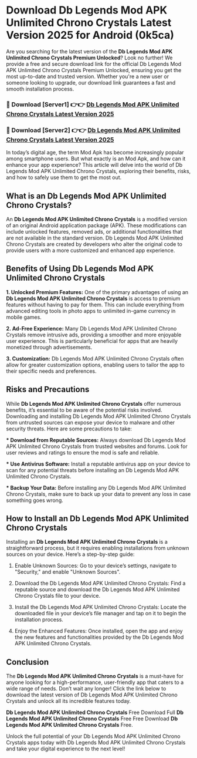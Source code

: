 # Download Db Legends Mod APK Unlimited Chrono Crystals Latest Version 2025 for Android (0k5ca)

Are you searching for the latest version of the <strong>Db Legends Mod APK Unlimited Chrono Crystals Premium Unlocked</strong>? Look no further! We provide a free and secure download link for the official Db Legends Mod APK Unlimited Chrono Crystals Premium Unlocked, ensuring you get the most up-to-date and trusted version. Whether you're a new user or someone looking to upgrade, our download link guarantees a fast and smooth installation process.


<h3>🔴 Download [Server1] 👉👉 <a href="https://appsnew.pages.dev?q=Db+Legends+Mod+APK+Unlimited+Chrono+Crystals&ref=2RT5">Db Legends Mod APK Unlimited Chrono Crystals Latest Version 2025</a></h3>

<h3>🔴 Download [Server2] 👉👉 <a href="https://appsnew.pages.dev?q=Db+Legends+Mod+APK+Unlimited+Chrono+Crystals&ref=2RT5">Db Legends Mod APK Unlimited Chrono Crystals Latest Version 2025</a></h3>


In today’s digital age, the term Mod Apk has become increasingly popular among smartphone users. But what exactly is an Mod Apk, and how can it enhance your app experience? This article will delve into the world of Db Legends Mod APK Unlimited Chrono Crystals, exploring their benefits, risks, and how to safely use them to get the most out.


<h2>What is an Db Legends Mod APK Unlimited Chrono Crystals?</h2>

An <strong>Db Legends Mod APK Unlimited Chrono Crystals</strong> is a modified version of an original Android application package (APK). These modifications can include unlocked features, removed ads, or additional functionalities that are not available in the standard version. Db Legends Mod APK Unlimited Chrono Crystals are created by developers who alter the original code to provide users with a more customized and enhanced app experience.


<h2>Benefits of Using Db Legends Mod APK Unlimited Chrono Crystals</h2>

<strong> 1. Unlocked Premium Features:</strong> One of the primary advantages of using an <strong>Db Legends Mod APK Unlimited Chrono Crystals</strong> is access to premium features without having to pay for them. This can include everything from advanced editing tools in photo apps to unlimited in-game currency in mobile games.

<strong> 2. Ad-Free Experience:</strong> Many Db Legends Mod APK Unlimited Chrono Crystals remove intrusive ads, providing a smoother and more enjoyable user experience. This is particularly beneficial for apps that are heavily monetized through advertisements.

<strong> 3. Customization:</strong> Db Legends Mod APK Unlimited Chrono Crystals often allow for greater customization options, enabling users to tailor the app to their specific needs and preferences.


<h2>Risks and Precautions</h2>

While <strong>Db Legends Mod APK Unlimited Chrono Crystals</strong> offer numerous benefits, it’s essential to be aware of the potential risks involved. Downloading and installing Db Legends Mod APK Unlimited Chrono Crystals from untrusted sources can expose your device to malware and other security threats. Here are some precautions to take:

<strong> * Download from Reputable Sources:</strong> Always download Db Legends Mod APK Unlimited Chrono Crystals from trusted websites and forums. Look for user reviews and ratings to ensure the mod is safe and reliable.

<strong> * Use Antivirus Software:</strong> Install a reputable antivirus app on your device to scan for any potential threats before installing an Db Legends Mod APK Unlimited Chrono Crystals.

<strong> * Backup Your Data:</strong> Before installing any Db Legends Mod APK Unlimited Chrono Crystals, make sure to back up your data to prevent any loss in case something goes wrong.


<h2>How to Install an Db Legends Mod APK Unlimited Chrono Crystals</h2>

Installing an <strong>Db Legends Mod APK Unlimited Chrono Crystals</strong> is a straightforward process, but it requires enabling installations from unknown sources on your device. Here’s a step-by-step guide:

 1. Enable Unknown Sources: Go to your device’s settings, navigate to "Security," and enable "Unknown Sources".

 2. Download the Db Legends Mod APK Unlimited Chrono Crystals: Find a reputable source and download the Db Legends Mod APK Unlimited Chrono Crystals file to your device.

 3. Install the Db Legends Mod APK Unlimited Chrono Crystals: Locate the downloaded file in your device’s file manager and tap on it to begin the installation process.

 4. Enjoy the Enhanced Features: Once installed, open the app and enjoy the new features and functionalities provided by the Db Legends Mod APK Unlimited Chrono Crystals.


<h2><strong>Conclusion</strong></h2>

The <strong>Db Legends Mod APK Unlimited Chrono Crystals</strong> is a must-have for anyone looking for a high-performance, user-friendly app that caters to a wide range of needs. Don’t wait any longer! Click the link below to download the latest version of Db Legends Mod APK Unlimited Chrono Crystals and unlock all its incredible features today.

<strong>Db Legends Mod APK Unlimited Chrono Crystals</strong> Free Download Full <strong>Db Legends Mod APK Unlimited Chrono Crystals</strong> Free Free Download <strong>Db Legends Mod APK Unlimited Chrono Crystals</strong> Free.

Unlock the full potential of your Db Legends Mod APK Unlimited Chrono Crystals apps today with Db Legends Mod APK Unlimited Chrono Crystals and take your digital experience to the next level!